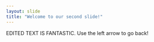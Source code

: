 ```yaml
---
layout: slide
title: "Welcome to our second slide!"
---
```

EDITED TEXT IS FANTASTIC.
Use the left arrow to go back!
